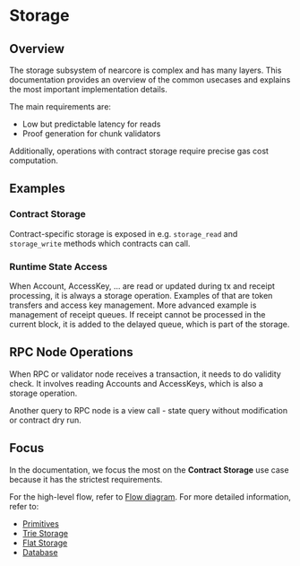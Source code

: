 # Storage

## Overview

The storage subsystem of nearcore is complex and has many layers. This documentation
provides an overview of the common usecases and explains the most important
implementation details.

The main requirements are:
- Low but predictable latency for reads
- Proof generation for chunk validators

Additionally, operations with contract storage require precise gas cost computation.

## Examples

### Contract Storage

Contract-specific storage is exposed in e.g. `storage_read` and `storage_write`
methods which contracts can call.

### Runtime State Access

When Account, AccessKey, ... are read or updated during tx and receipt processing,
it is always a storage operation. Examples of that are token transfers and access
key management. More advanced example is management of receipt queues. If receipt
cannot be processed in the current block, it is added to the delayed queue, which
is part of the storage.

## RPC Node Operations

When RPC or validator node receives a transaction, it needs to do validity check.
It involves reading Accounts and AccessKeys, which is also a storage operation.

Another query to RPC node is a view call - state query without modification or
contract dry run. 

## Focus

In the documentation, we focus the most on the **Contract Storage** use case because
it has the strictest requirements.

For the high-level flow, refer to [Flow diagram](./flow.md). 
For more detailed information, refer to:

* [Primitives](./primitives.md)
* [Trie Storage](./trie_storage.md)
* [Flat Storage](./flat_storage.md)
* [Database](./database.md)

